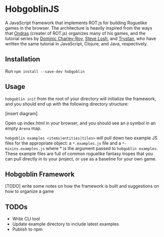 # HobgoblinJS

A JavaScript framework that implements ROT.js for building Roguelike games in the browser. The architecture is heavily inspired from the ways that [Ondras](http://ondras.zarovi.cz/) (creater of ROT.js) organizes many of his games, and the tutorial series by [Dominic Charley-Roy](http://www.codingcookies.com/2013/04/01/building-a-roguelike-in-javascript-part-1/), [Steve Losh](http://stevelosh.com/blog/2012/07/caves-of-clojure-01/), and [Trystan](http://trystans.blogspot.com/2016/01/roguelike-tutorial-00-table-of-contents.html), who have written the same tutorial in JavaScript, Clojure, and Java, respectively.

## Installation

Run `npm install --save-dev hobgoblin`

## Usage

`hobgoblin init` from the root of your directory will initialize the framework, and you should end up with the following directory structure:

[insert diagram]

Open up index.html in your browser, and you should see an `@` symbol in an empty `Arena` map.

`hobgoblin examples <items|entities|tiles>` will pull down two example JS files for the appropriate object: a `*.examples.js` file and a `*-mixins.examples.js` where * is the argument passed to `hobgoblin examples`. These example files are full of common roguelike fantasy tropes that you can pull directly in to your project, or use as a baseline for your own game.

## Hobgoblin Framework

[TODO] write some notes on how the framework is built and suggestions on how to organize a game

## TODOs

* Write CLI tool
* Update example directory to include latest examples
* Publish to npm